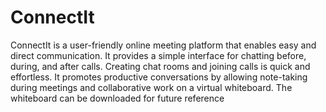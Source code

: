 # ConnectIt

ConnectIt is a user-friendly online meeting platform that enables easy and direct communication. It provides a simple interface for chatting before, during, and after calls. Creating chat rooms and joining calls is quick and effortless. It promotes productive conversations by allowing note-taking during meetings and collaborative work on a virtual whiteboard. The whiteboard can be downloaded for future reference
